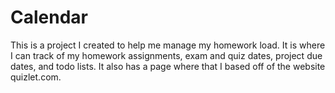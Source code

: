 # Calendar
This is a project I created to help me manage my homework load. It is where I can track of my homework assignments, exam and quiz dates, project due dates, and todo lists. It also has a page where that I based off of the website quizlet.com. 
